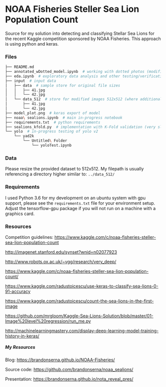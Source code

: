 # NOAA Fisheries Steller Sea Lion Population Count

Source for my solution into detecting and classifying Stellar Sea Lions for the recent Kaggle competition sponsored by NOAA Fisheries. This approach is using python and keras. 

### Files

```bash
├── README.md
├── annotated_wDotted_model.ipynb  # working with dotted photos (modified from Radu kernel) 
├── eda.ipynb  # exploratory data analysis and other testing/verification
├── input  # input data
│   ├── data  # sample store for original file sizes
│   │   ├── 41.jpg
│   │   └── 42.jpg
│   └── data_512  # store for modified images 512x512 (where additional dirs live (validation, etc...))
│       ├── 41.jpg
│       └── 42.jpg
├── model_plot.png  # keras export of model
├── noaa\ sealions.ipynb  # main in-progress notebook
├── requirements.txt  # python requirements 
├── sealions_kfold.py  # implementation with K-Fold validation (very slow)
└── yolo  # in-progress testing of yolo v2
    └── yad2k
        └── Untitled\ Folder
            └── yoloTest.ipynb
```

### Data

Please resize the provided dataset to 512x512. My filepath is usually referencing a directory higher similar to: ```../data_512/```

### Requirements

I used Python 3.6 for my development on an ubuntu system with gpu support, please see the ```requirements.txt``` file for your environment setup. Adjust the tensorflow-gpu package if you will not run on a machine with a graphics card.

### Resources

Competition guidelines: https://www.kaggle.com/c/noaa-fisheries-steller-sea-lion-population-count


http://imagenet.stanford.edu/synset?wnid=n02077923 

http://www.robots.ox.ac.uk/~vgg/research/very_deep/ 

https://www.kaggle.com/c/noaa-fisheries-steller-sea-lion-population-count/ 

https://www.kaggle.com/radustoicescu/use-keras-to-classify-sea-lions-0-91-accuracy 

https://www.kaggle.com/radustoicescu/count-the-sea-lions-in-the-first-image 

https://github.com/mrgloom/Kaggle-Sea-Lions-Solution/blob/master/01-Image%20level%20regression/run_me.py 

http://machinelearningmastery.com/display-deep-learning-model-training-history-in-keras/ 


##### My Resources

Blog: https://brandonserna.github.io/NOAA-Fisheries/ 

Source code: https://github.com/brandonserna/noaa_sealions/ 

Presentation: https://brandonserna.github.io/nota_reveal_pres/

